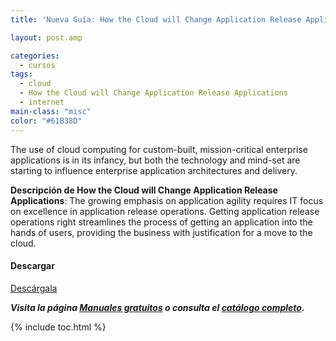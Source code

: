 ```yaml
---
title: 'Nueva Guía: How the Cloud will Change Application Release Applications'

layout: post.amp

categories:
  - cursos
tags:
  - cloud
  - How the Cloud will Change Application Release Applications
  - internet
main-class: "misc"
color: "#61B38D"
---
```

[<amp-img layout="responsive" src="/assets/img/2014/01/How-the-Cloud-will-Change-Application-Release-Applications.png" alt="How the Cloud will Change Application Release Applications" width="200px" height="259px" />][1]

The use of cloud computing for custom-built, mission-critical enterprise applications is in its infancy, but both the technology and mind-set are starting to influence enterprise application architectures and delivery.

**Descripción de How the Cloud will Change Application Release Applications**: The growing emphasis on application agility requires IT focus on excellence in application release operations. Getting application release operations right streamlines the process of getting an application into the hands of users, providing the business with justification for a move to the cloud.

#### Descargar

<div class="button-post">
<a href="http://elbauldelprogramador.tradepub.com/free/w_comb31" target="_blank" class="wi-button style-3">Descárgala<i class="icon-download icon-2x"></i></a>
</div>

***Visita la página [Manuales gratuitos][2] o consulta el [catálogo completo][3].***



 [1]: http://elbauldelprogramador.tradepub.com/free/w_comb31/prgm.cgi
 [2]: /manuales-gratuitos/
 [3]: http://elbauldelprogramador.tradepub.com/category/information-technology/1207/ "Catálogo completo de Guías gratuítas "

{% include toc.html %}

